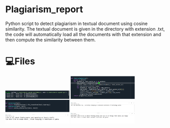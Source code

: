 # Plagiarism_report
Python script to detect plagiarism in textual document using cosine similarity. The textual document is given in the directory with extension .txt, the code will automatically load all the documents with that extension and then compute the similarity between them.
# 💻Files
<img src="https://github.com/manvitharoy123/Plagiarism_report/blob/main/1.png" width="200" title="hover text">
<img src="https://github.com/manvitharoy123/Plagiarism_report/blob/main/2.png" width="200" title="hover text">
<img src="https://github.com/manvitharoy123/Plagiarism_report/blob/main/3.png" width="200" title="hover text">
<img src="https://github.com/manvitharoy123/Plagiarism_report/blob/main/text1.png" width="200" title="hover text">
<img src="https://github.com/manvitharoy123/Plagiarism_report/blob/main/text2.png" width="200" title="hover text">
<img src="https://github.com/manvitharoy123/Plagiarism_report/blob/main/text3.png" width="200" title="hover text">
